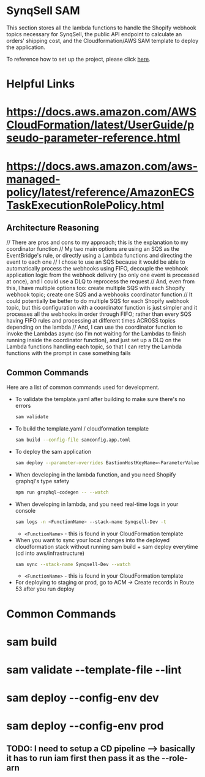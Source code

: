 # SynqSell SAM

This section stores all the lambda functions to handle the Shopify webhook topics necessary for SynqSell, the public API endpoint to calculate an orders' shipping cost, and the Cloudformation/AWS SAM template to deploy the application.

To reference how to set up the project, please click <a href="https://github.com/bobandash/synqsell_shopify">here</a>.

# Helpful Links

# https://docs.aws.amazon.com/AWSCloudFormation/latest/UserGuide/pseudo-parameter-reference.html

# https://docs.aws.amazon.com/aws-managed-policy/latest/reference/AmazonECSTaskExecutionRolePolicy.html

## Architecture Reasoning

// There are pros and cons to my approach; this is the explanation to my coordinator function
// My two main options are using an SQS as the EventBridge's rule, or directly using a Lambda functions and directing the event to each one
// I chose to use an SQS because it would be able to automatically process the webhooks using FIFO, decouple the webhook application logic from the webhook delivery (so only one event is processed at once), and I could use a DLQ to reprocess the request
// And, even from this, I have multiple options too: create multiple SQS with each Shopify webhook topic; create one SQS and a webhooks coordinator function
// It could potentially be better to do multiple SQS for each Shopify webhook topic, but this configuration with a coordinator function is just simpler and it processes all the webhooks in order through FIFO; rather than every SQS having FIFO rules and processing at different times ACROSS topics depending on the lambda
// And, I can use the coordinator function to invoke the Lambdas async (so I'm not waiting for the Lambdas to finish running inside the coordinator function), and just set up a DLQ on the Lambda functions handling each topic, so that I can retry the Lambda functions with the prompt in case something fails

## Common Commands

Here are a list of common commands used for development.

- To validate the template.yaml after building to make sure there's no errors
  ```sh
  sam validate
  ```
- To build the template.yaml / cloudformation template
  ```sh
  sam build --config-file samconfig.app.toml
  ```
- To deploy the sam application
  ```sh
  sam deploy --parameter-overrides BastionHostKeyName=<ParameterValue1> StripeSecretsManagerARN=<ParameterValue2> EventBusArn=<ParameterValue3> MyCidrIP=<ParameterValue4>
  ```
- When developing in the lambda function, and you need Shopify graphql's type safety
  ```sh
  npm run graphql-codegen -- --watch
  ```
- When developing in lambda, and you need real-time logs in your console
  ```sh
  sam logs -n <FunctionName> --stack-name Synqsell-Dev -t
  ```
  - `<FunctionName>` - this is found in your CloudFormation template
- When you want to sync your local changes into the deployed cloudformation stack without running sam build + sam deploy everytime (cd into aws/infrastructure)
  ```sh
  sam sync --stack-name Synqsell-Dev --watch
  ```
  - `<FunctionName>` - this is found in your CloudFormation template
- For deploying to staging or prod, go to ACM -> Create records in Route 53 after you run deploy

# Common Commands

# sam build

# sam validate --template-file <name> --lint

# sam deploy --config-env dev

# sam deploy --config-env prod

## TODO: I need to setup a CD pipeline --> basically it has to run iam first then pass it as the --role-arn
